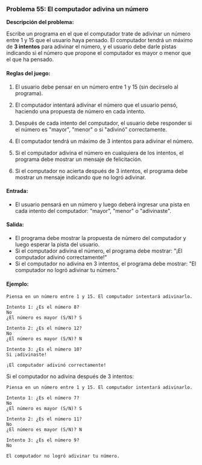 ### Problema 55: El computador adivina un número

**Descripción del problema:**

Escribe un programa en el que el computador trate de adivinar un número entre 1 y 15 que el usuario haya pensado. El computador tendrá un máximo de **3 intentos** para adivinar el número, y el usuario debe darle pistas indicando si el número que propone el computador es mayor o menor que el que ha pensado.

#### Reglas del juego:

1. El usuario debe pensar en un número entre 1 y 15 (sin decírselo al programa).
   
2. El computador intentará adivinar el número que el usuario pensó, haciendo una propuesta de número en cada intento.

3. Después de cada intento del computador, el usuario debe responder si el número es "mayor", "menor" o si "adivinó" correctamente.

4. El computador tendrá un máximo de 3 intentos para adivinar el número.

5. Si el computador adivina el número en cualquiera de los intentos, el programa debe mostrar un mensaje de felicitación.
   
6. Si el computador no acierta después de 3 intentos, el programa debe mostrar un mensaje indicando que no logró adivinar.

#### Entrada:

- El usuario pensará en un número y luego deberá ingresar una pista en cada intento del computador: "mayor", "menor" o "adivinaste".

#### Salida:

- El programa debe mostrar la propuesta de número del computador y luego esperar la pista del usuario.
- Si el computador adivina el número, el programa debe mostrar: "¡El computador adivinó correctamente!"
- Si el computador no adivina en 3 intentos, el programa debe mostrar: "El computador no logró adivinar tu número."

#### Ejemplo:

```
Piensa en un número entre 1 y 15. El computador intentará adivinarlo.

Intento 1: ¿Es el número 8?
No
¿El número es mayor (S/N)? S

Intento 2: ¿Es el número 12?
No
¿El número es mayor (S/N)? N

Intento 3: ¿Es el número 10?
Si ¡adivinaste!

¡El computador adivinó correctamente!
```

Si el computador no adivina después de 3 intentos:

```
Piensa en un número entre 1 y 15. El computador intentará adivinarlo.

Intento 1: ¿Es el número 7?
No
¿El número es mayor (S/N)? S

Intento 2: ¿Es el número 11?
No
¿El número es mayor (S/N)? N

Intento 3: ¿Es el número 9?
No

El computador no logró adivinar tu número.
```
